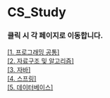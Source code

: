 # CS_Study
### 클릭 시 각 페이지로 이동합니다.

[[1. 프로그래밍 공통]](https://github.com/LeeKiJong/CS_Study/blob/main/Programming/README.md)  
[[2. 자료구조 및 알고리즘]](https://github.com/LeeKiJong/CS_Study/blob/main/Algorithm/README.md)  
[[3. 자바]](https://github.com/LeeKiJong/CS_Study/blob/main/Java/README.md)  
[[4. 스프링]](https://github.com/LeeKiJong/CS_Study/blob/main/Spring/README.md)  
[[5. 데이터베이스]](https://github.com/LeeKiJong/CS_Study/blob/main/Database/README.md)
